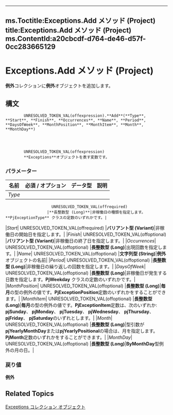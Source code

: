 

---
ms.Toctitle:Exceptions.Add メソッド (Project)
title:Exceptions.Add メソッド (Project)
ms.ContentId:a20cbcdf-d764-de46-d57f-0cc283665129
---
# Exceptions.Add メソッド (Project)




**例外**コレクションに**例外**オブジェクトを追加します。

## 構文

            UNRESOLVED_TOKEN_VAL(offexpression).**Add**(**Type**, **Start**, **Finish**, **Occurrences**, **Name**, **Period**, **DaysOfWeek**, **MonthPosition**, **MonthItem**, **Month**, **MonthDay**)




            UNRESOLVED_TOKEN_VAL(offexpression)
            **Exceptions**オブジェクトを表す変数です。

### パラメーター

|**名前**|**必須 / オプション**|**データ型**|**説明**|
|---|---|---|---|
|*Type*|
                        UNRESOLVED_TOKEN_VAL(offrequired)
                      |**長整数型 (Long)**|非稼働日の種類を指定します。**PjExceptionType** クラスの定数のいずれかです。|
|*Start*|
                        UNRESOLVED_TOKEN_VAL(offrequired)
                      |**バリアント型 (Variant)**|非稼働日の開始日を指定します。|
|*Finish*|
                        UNRESOLVED_TOKEN_VAL(offoptional)
                      |**バリアント型 (Variant)**|非稼働日の終了日を指定します。|
|*Occurrences*|
                        UNRESOLVED_TOKEN_VAL(offoptional)
                      |**長整数型 (Long)**|出現回数を指定します。|
|*Name*|
                        UNRESOLVED_TOKEN_VAL(offoptional)
                      |**文字列型 (String)**|**例外**オブジェクトの名前|
|*Period*|
                        UNRESOLVED_TOKEN_VAL(offoptional)
                      |**長整数型 (Long)**|非稼働日の繰り返しの回数を指定します。|
|*DaysOfWeek*|
                        UNRESOLVED_TOKEN_VAL(offoptional)
                      |**長整数型 (Long)**|非稼働日が発生する日数を指定します。**PjWeekday** クラスの定数のいずれかです。|
|*MonthPosition*|
                        UNRESOLVED_TOKEN_VAL(offoptional)
                      |**長整数型 (Long)**|**毎月**の型の例外の値です。**PjExceptionPosition**定数のいずれかをすることができます。|
|*MonthItem*|
                        UNRESOLVED_TOKEN_VAL(offoptional)
                      |**長整数型 (Long)**|**毎月**の型の例外の値です。**PjExceptionItem**定数は、次のいずれか: **pjSunday**、 **pjMonday**、 **pjTuesday**、 **pjWednesday**、 **pjThursday**、 **pjFriday**、 **pjSaturday**のいずれとします。|
|*Month*|
                        UNRESOLVED_TOKEN_VAL(offoptional)
                      |**長整数型 (Long)**|型引数が**pjYearlyMonthDay**または**pjYearlyPositional**の場合は、月を指定します。**PjMonth**定数のいずれかをすることができます。|
|*MonthDay*|
                        UNRESOLVED_TOKEN_VAL(offoptional)
                      |**長整数型 (Long)**|**ByMonthDay**型例外の月の日。|



### 戻り値
**例外**





## Related Topics

[Exceptions コレクション オブジェクト](7248983d-071a-5421-7378-0d98b3c6792e.md)




